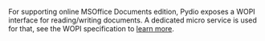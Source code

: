 
For supporting online MSOffice Documents edition, Pydio exposes a WOPI interface for reading/writing documents. A dedicated micro service is used for that, see the WOPI specification to [learn more](https://wopi.readthedocs.io/en/latest/).
